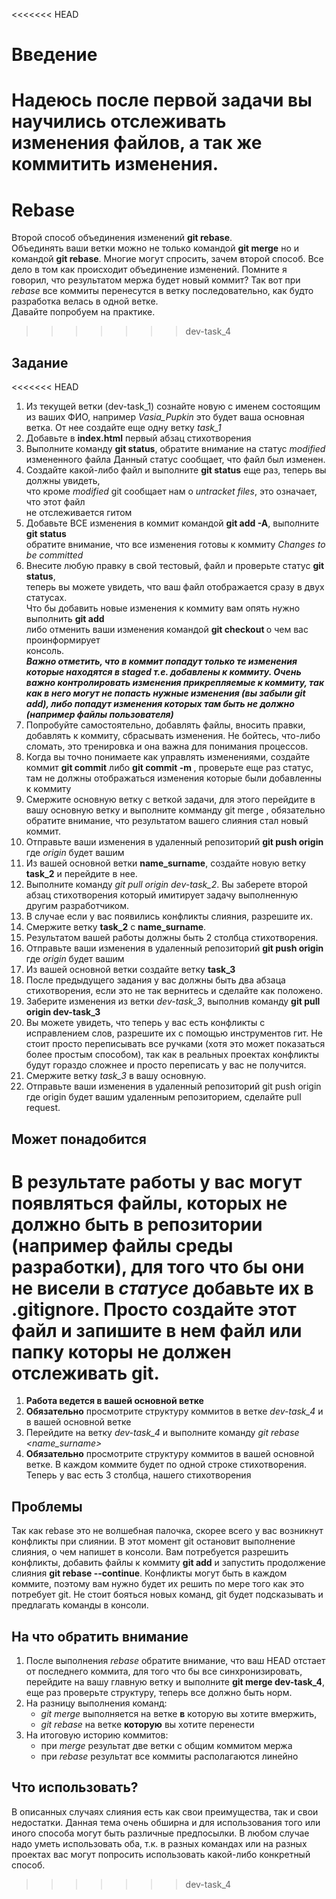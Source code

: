 <<<<<<< HEAD
# Введение
Надеюсь после первой задачи вы научились отслеживать изменения файлов, а так же коммитить изменения.
=======
# Rebase

  Второй способ объединения изменений **git rebase**.  
  Объединять ваши ветки можно не только командой **git merge** но и командой **git rebase**.
  Многие могут спросить, зачем второй способ. Все дело в том как происходит объединение изменений. 
  Помните я говорил, что результатом мержа будет новый коммит? Так вот при *rebase* все коммиты 
  перенесутся в ветку последовательно, как будто разработка велась в одной ветке.  
  Давайте попробуем на практике.
>>>>>>> dev-task_4


## Задание 

<<<<<<< HEAD
1. Из текущей ветки (dev-task_1) сознайте новую с именем состоящим из ваших ФИО, например *Vasia_Pupkin* это
   будет ваша основная ветка. От нее создайте еще одну ветку *task_1*
2. Добавьте в **index.html** первый абзац стихотворения
3. Выполните команду **git status**, обратите внимание на статус *modified* измененного файла
   Данный статус сообщает, что файл был изменен.
4. Создайте какой-либо файл и выполните **git status** еще раз, теперь вы должны увидеть,  
   что кроме *modified* git сообщает нам о *untracket files*, это означает, что этот файл   
   не отслеживается гитом
5. Добавьте ВСЕ изменения в коммит командой **git add -A**, выполните **git status**  
   обратите внимание, что все изменения готовы к коммиту *Changes to be committed*  
6. Внесите любую правку в свой тестовый, файл и проверьте статус **git status**,  
   теперь вы можете увидеть, что ваш файл отображается сразу в двух статусах.  
   Что бы добавить новые изменения к коммиту вам опять нужно выполнить **git add**  
   либо отменить ваши изменения командой **git checkout <nameFiles>** о чем вас проинформирует  
   консоль.  
   ***Важно отметить, что в коммит попадут только те изменения которые находятся в *staged* т.е.
   добавлены к коммиту. Очень важно контролировать изменения прикрепляемые к коммиту, так как 
   в него могут не попасть нужные изменения (вы забыли **git add**), либо попадут изменения 
   которых там быть не должно (например файлы пользователя)***
7. Попробуйте самостоятельно, добавлять файлы, вносить правки, добавлять к коммиту, сбрасывать изменения.
   Не бойтесь, что-либо сломать, это тренировка и она важна для понимания процессов.
8. Когда вы точно понимаете как управлять изменениями, создайте коммит **git commit** либо 
   **git commit -m <nameCommit>**, проверьте еще раз статус, там не должны отображаться изменения
   которые были добавленны к коммиту
9. Смержите основную ветку с веткой задачи, для этого перейдите в вашу основную ветку и выполните
   комманду git merge <name branch>, обязательно обратите внимание, что результатом вашего слияния
   стал новый коммит.
10. Отправьте ваши изменения в удаленный репозиторий **git push origin** где *origin* будет вашим
1. Из вашей основной ветки **name_surname**, создайте новую ветку **task_2** и перейдите в нее.
2. Выполните команду *git pull origin dev-task_2*. Вы заберете второй абзац стихотворения который
   имитирует задачу выполненную другим разработчиком.
3. В случае если у вас появились конфликты слияния, разрешите их.
4. Смержите ветку **task_2** с **name_surname**.
5. Результатом вашей работы должны быть 2 столбца стихотворения.
6. Отправьте ваши изменения в удаленный репозиторий **git push origin** где *origin* будет вашим
1. Из вашей основной ветки создайте ветку **task_3**
2. После предыдущего задания у вас должны быть два абзаца стихотворения, если это не так
   вернитесь и сделайте как положено.
3. Заберите изменения из ветки *dev-task_3*, выполнив команду **git pull origin dev-task_3**
4. Вы можете увидеть, что теперь у вас есть конфликты с исправлением слов, разрешите их с
   помощью инструментов гит. Не стоит просто переписывать все ручками (хотя это может 
   показаться более простым способом), так как в реальных проектах конфликты будут гораздо 
   сложнее и просто переписать у вас не получится.
5. Смержите ветку *task_3* в вашу основную.
6. Отправьте ваши изменения в удаленный репозиторий git push origin где origin будет вашим 
   удаленным репозиторием, сделайте pull request.


## Может понадобится
В результате работы у вас могут появляться файлы, которых не должно быть в репозитории
(например файлы среды разработки), для того что бы они не висели в *статусе* добавьте 
их в **.gitignore**. Просто создайте этот файл и запишите в нем файл или папку которы не должен
отслеживать git.
=======
1. **Работа ведется в вашей основной ветке**
2. **Обязательно** просмотрите структуру коммитов в ветке *dev-task_4* и в вашей основной ветке
3. Перейдите на ветку *dev-task_4* и выполните команду *git rebase <name_surname>*
4. **Обязательно** просмотрите структуру коммитов в вашей основной ветке. В каждом коммите будет
   по одной строке стихотворения. Теперь у вас есть 3 столбца, нашего стихотворения
   
## Проблемы
  Так как rebase это не волшебная палочка, скорее всего у вас возникнут конфликты при слиянии.
  В этот момент git остановит выполнение слияния, о чем напишет в консоли. Вам потребуется 
  разрешить конфликты, добавить файлы к коммиту **git add** и запустить продолжение слияния 
  **git rebase --continue**. Конфликты могут быть в каждом коммите, поэтому вам нужно будет
   их решить по мере того как это потребует git. 
   Не стоит бояться новых команд, git будет подсказывать и предлагать команды в консоли.
   
## На что обратить внимание
1. После выполнения *rebase* обратите внимание, что ваш HEAD отстает от последнего коммита,
   для того что бы все синхронизировать, перейдите на вашу главную ветку и выполните 
   **git merge dev-task_4**, еще раз проверьте структуру, теперь все должно быть норм.
2. На разницу выполнения команд:
    * *git merge* выполняется на ветке **в** которую вы хотите вмержить, 
    * *git rebase* на ветке **которую** вы хотите перенести
3. На итоговую историю коммитов:
    * при *merge* результат две ветки с общим коммитом мержа
    * при *rebase* результат все коммиты располагаются линейно
    
## Что использовать?
  В описанных случаях слияния есть как свои преимущества, так и свои недостатки. Данная тема 
  очень обширна и для использования того или иного способа могут быть различные предпосылки. 
  В любом случае надо уметь использовать оба, т.к. в разных командах или на разных проектах 
  вас могут попросить использовать какой-либо конкретный способ.
>>>>>>> dev-task_4
